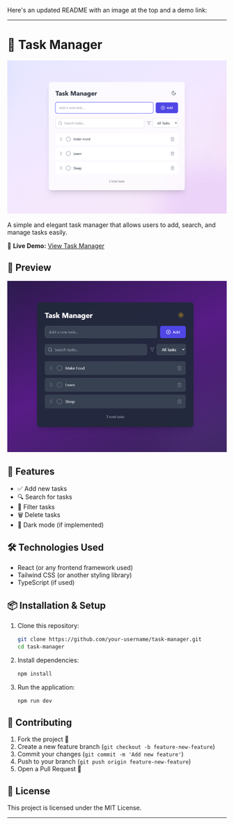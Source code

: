 Here's an updated README with an image at the top and a demo link:  

---

# 📝 Task Manager  

![Task Manager](./assets/preview/light.png)  

A simple and elegant task manager that allows users to add, search, and manage tasks easily.  

🔗 **Live Demo:** [View Task Manager](https://little-to-do.netlify.app/)  

## 📸 Preview  

![Task Manager UI](./assets/preview/dark.png)  

## 🚀 Features  

- ✅ Add new tasks  
- 🔍 Search for tasks  
- 📂 Filter tasks  
- 🗑️ Delete tasks  
- 🌙 Dark mode (if implemented)  

## 🛠️ Technologies Used  

- React (or any frontend framework used)  
- Tailwind CSS (or another styling library)  
- TypeScript (if used)  

## 📦 Installation & Setup  

1. Clone this repository:  
   ```sh
   git clone https://github.com/your-username/task-manager.git
   cd task-manager
   ```
2. Install dependencies:  
   ```sh
   npm install
   ```
3. Run the application:  
   ```sh
   npm run dev
   ```  

## 🎯 Contributing  

1. Fork the project 🍴  
2. Create a new feature branch (`git checkout -b feature-new-feature`)  
3. Commit your changes (`git commit -m 'Add new feature'`)  
4. Push to your branch (`git push origin feature-new-feature`)  
5. Open a Pull Request 📌  

## 📄 License  

This project is licensed under the MIT License.  

---
